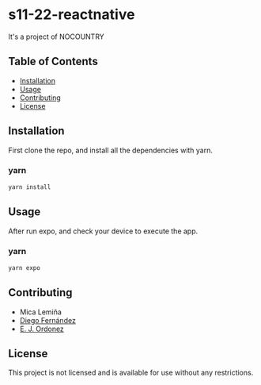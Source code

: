 # s11-22-reactnative

It's a project of NOCOUNTRY

## Table of Contents

- [Installation](#installation)
- [Usage](#usage)
- [Contributing](#contributing)
- [License](#license)

## Installation

First clone the repo, and install all the dependencies with yarn.

### yarn

```sh
yarn install
```

## Usage

After run expo, and check your device to execute the app.

### yarn

```sh
yarn expo
```

## Contributing

- Mica Lemiña
- [Diego Fernández](https://github.com/Diego-Fdez)
- [E. J. Ordonez](https://github.com/r4zu)

## License

This project is not licensed and is available for use without any restrictions.
